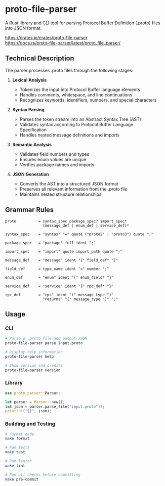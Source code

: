 # proto-file-parser

A Rust library and CLI tool for parsing Protocol Buffer Definition (.proto) files into JSON format.

https://crates.io/crates/proto-file-parser  
https://docs.rs/proto-file-parser/latest/proto_file_parser/

## Technical Description

The parser processes .proto files through the following stages:

1. **Lexical Analysis**
    - Tokenizes the input into Protocol Buffer language elements
    - Handles comments, whitespace, and line continuations
    - Recognizes keywords, identifiers, numbers, and special characters

2. **Syntax Parsing**
    - Parses the token stream into an Abstract Syntax Tree (AST)
    - Validates syntax according to Protocol Buffer Language Specification
    - Handles nested message definitions and imports

3. **Semantic Analysis**
    - Validates field numbers and types
    - Ensures enum values are unique
    - Verifies package names and imports

4. **JSON Generation**
    - Converts the AST into a structured JSON format
    - Preserves all relevant information from the .proto file
    - Maintains nested structure relationships

## Grammar Rules

```ebnf
proto          = syntax_spec package_spec? import_spec* 
                 (message_def | enum_def | service_def)*

syntax_spec    = "syntax" "=" quote ("proto2" | "proto3") quote ";"

package_spec   = "package" full_ident ";"

import_spec    = "import" quote import_path quote ";"

message_def    = "message" ident "{" field_def* "}"

field_def      = type_name ident "=" number ";"

enum_def       = "enum" ident "{" enum_field* "}"

service_def    = "service" ident "{" rpc_def* "}"

rpc_def        = "rpc" ident "(" message_type ")" 
                 "returns" "(" message_type ")" ";"
```

## Usage

### CLI

```bash
# Parse a .proto file and output JSON
proto-file-parser parse input.proto

# Display help information
proto-file-parser help

# Show version and credits
proto-file-parser version
```

### Library

```rust
use proto_parser::Parser;

let parser = Parser::new();
let json = parser.parse_file("input.proto")?;
println!("{}", json);
```

### Building and Testing

```bash
# Format code
make format

# Run tests
make test

# Run linter
make lint

# Run all checks before committing
make pre-commit
```